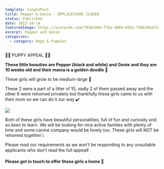 ```yaml
---
template: SinglePost
title: Pepper & Genie - APPLICATIONS CLOSED
status: Published
date: 2022-10-14
featuredImage: https://ucarecdn.com/f918c998-f78a-4869-85b2-7dd6f6baf2cc/-/crop/2048x909/0,215/-/preview/
excerpt: Pepper and Genie
categories:
  - category: Dogs & Puppies
---
```

🐶🐶 PUPPY APPEAL 🐶🐶


**These little beauties are Pepper (black and white) and Genie and they are 10 weeks old and their mama is a golden doodle 🥰**


These girls will grow to be medium-large 📏


These 2 were a part of a litter of 10, sadly 2 of them passed away and the other 6 were rehomed privately but thankfully these girls came to us with their mum so we can do it our way ✔️ 

![](https://ucarecdn.com/f64f6e3f-4ab7-4e54-8f67-3d5d4bc04e01/)


Both of these girls have beautiful personalities, full of fun and curiosity and so keen to learn. We will be looking for nice active families with plenty of time and some canine company would be lovely too. These girls will NOT be rehomed together.\

Please read our requirements as we won’t be responding to
any unsuitable applicants who don’t read the full appeal❗️


**Please get in touch to offer these girls a home 🏡**